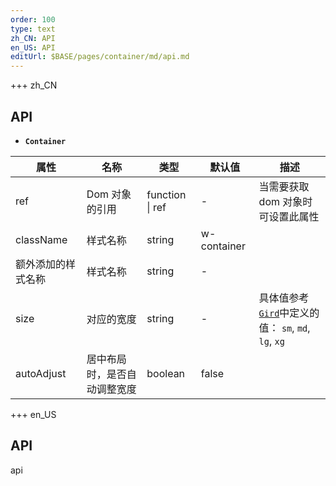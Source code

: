 ```yaml
---
order: 100
type: text
zh_CN: API
en_US: API
editUrl: $BASE/pages/container/md/api.md
---
```


+++ zh_CN

## API

- <Code><strong>Container</strong></Code>

| 属性               | 名称                         | 类型            | 默认值      | 描述                                                                                                                       |
| ------------------ | ---------------------------- | --------------- | ----------- | -------------------------------------------------------------------------------------------------------------------------- |
| ref                | Dom 对象的引用               | function \| ref | -           | 当需要获取 dom 对象时可设置此属性                                                                                          |
| className          | 样式名称                     | string          | w-container |                                                                                                                            |
| 额外添加的样式名称 | 样式名称                     | string          | -           |                                                                                                                            |
| size               | 对应的宽度                   | string          | -           | 具体值参考<Code>[Gird](/#/docs/grid)</Code>中定义的值： <Code>sm</Code>, <Code>md</Code>, <Code>lg</Code>, <Code>xg</Code> |
| autoAdjust         | 居中布局时，是否自动调整宽度 | boolean         | false       |                                                                                                                            |

+++ en_US

## API

api
